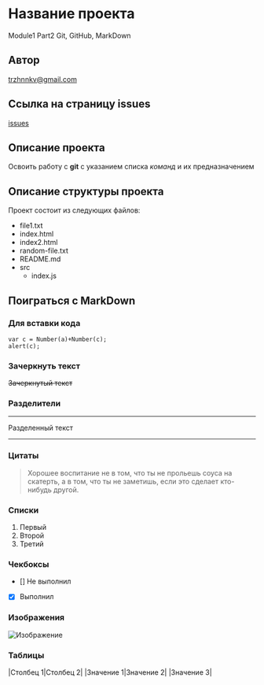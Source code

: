 # Название проекта
Module1 Part2 Git, GitHub, MarkDown

## Автор
trzhnnkv@gmail.com

## Ссылка на страницу issues
[issues](https://github.com/trzhnnkv/module1_part2/issues "Страница issues")

## Описание проекта
Освоить работу с **git** с указанием списка *команд* и их предназначением

## Описание структуры проекта
Проект состоит из следующих файлов:
* file1.txt
* index.html
* index2.html
* random-file.txt
* README.md
* src
	* index.js

## Поиграться с MarkDown

### Для вставки кода

```
var c = Number(a)+Number(c);
alert(c);
```

### Зачеркнуть текст

~~Зачеркнутый текст~~

### Разделители

___

Разделенный текст

___

### Цитаты

> Хорошее воспитание не в том, что ты не прольешь соуса на скатерть, а в том, что ты не заметишь, если это сделает кто-нибудь другой.

### Списки

1. Первый
2. Второй
3. Третий

### Чекбоксы

- [] Не выполнил
- [x] Выполнил

### Изображения

![Изображение](https://www.google.com/url?sa=i&url=https%3A%2F%2Fodessa-suveniri.od.ua%2F%25D0%25BA%25D0%25BE%25D1%2582%25D0%25B8%25D0%25BA%2B%25D0%25B7%25D0%25B0%2B%25D0%25BA%25D0%25BE%25D0%25BC%25D0%25BF%25D1%258C%25D1%258E%25D1%2582%25D0%25B5%25D1%2580%25D0%25BE%25D0%25BC&psig=AOvVaw1akbHuQHRwvwt7FlN-aVom&ust=1714119783367000&source=images&cd=vfe&opi=89978449&ved=0CBIQjRxqFwoTCMjfy_n33IUDFQAAAAAdAAAAABAE "Котик перед компьютером")

### Таблицы

|Столбец 1|Столбец 2|
|Значение 1|Значение 2|
|Значение 3|